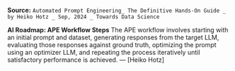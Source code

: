 **Source:** `Automated Prompt Engineering_ The Definitive Hands-On Guide _ by Heiko Hotz _ Sep, 2024 _ Towards Data Science`

**AI Roadmap: APE Workflow Steps**
The APE workflow involves starting with an initial prompt and dataset, generating responses from the target LLM, evaluating those responses against ground truth, optimizing the prompt using an optimizer LLM, and repeating the process iteratively until satisfactory performance is achieved. — [Heiko Hotz]
